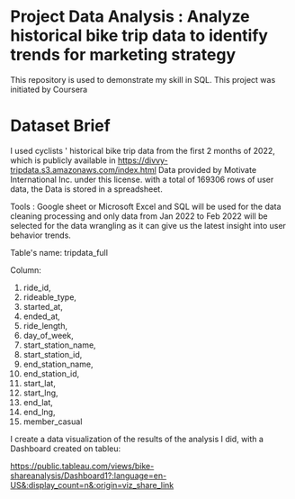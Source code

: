 # Project Data Analysis : Analyze historical bike trip data to identify trends for marketing strategy

This repository is used to demonstrate my skill in SQL. This project was initiated by Coursera

# Dataset Brief
I used cyclists ' historical bike trip data from the first 2 months of 2022, which is publicly available in https://divvy-tripdata.s3.amazonaws.com/index.html 
Data provided by Motivate International Inc. under this license. with a total of 169306 rows of user data, the Data is stored in a spreadsheet.

Tools : Google sheet or Microsoft Excel and SQL will be used for the data cleaning processing and only data from Jan 2022 to Feb 2022 will be selected for the data wrangling as it can give us the latest insight into user behavior trends.

Table's name: tripdata_full

Column:
1. ride_id, 
2. rideable_type, 
3. started_at, 
4. ended_at, 
5. ride_length,
6. day_of_week,
7. start_station_name, 
8. start_station_id, 
9. end_station_name, 
10. end_station_id, 
11. start_lat, 
12. start_lng, 
13. end_lat, 
14. end_lng, 
15. member_casual

I create a data visualization of the results of the analysis I did, with a Dashboard created on tableu: 

https://public.tableau.com/views/bike-shareanalysis/Dashboard1?:language=en-US&:display_count=n&:origin=viz_share_link
